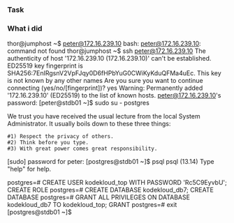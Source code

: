 ### Task

###  What i did

thor@jumphost ~$ peter@172.16.239.10
bash: peter@172.16.239.10: command not found
thor@jumphost ~$ ssh peter@172.16.239.10
The authenticity of host '172.16.239.10 (172.16.239.10)' can't be established.
ED25519 key fingerprint is SHA256:7EnIRgsnV2VpFJqy0D6fHPbYuG0CWiKyKduQFMa4uEc.
This key is not known by any other names
Are you sure you want to continue connecting (yes/no/[fingerprint])? yes
Warning: Permanently added '172.16.239.10' (ED25519) to the list of known hosts.
peter@172.16.239.10's password: 
[peter@stdb01 ~]$ sudo su - postgres

We trust you have received the usual lecture from the local System
Administrator. It usually boils down to these three things:

    #1) Respect the privacy of others.
    #2) Think before you type.
    #3) With great power comes great responsibility.

[sudo] password for peter: 
[postgres@stdb01 ~]$ psql
psql (13.14)
Type "help" for help.

postgres=# CREATE USER kodekloud_top WITH PASSWORD 'Rc5C9EyvbU';
CREATE ROLE
postgres=# CREATE DATABASE kodekloud_db7;
CREATE DATABASE
postgres=# GRANT ALL PRIVILEGES ON DATABASE kodekloud_db7 TO kodekloud_top;
GRANT
postgres=# exit
[postgres@stdb01 ~]$ 
